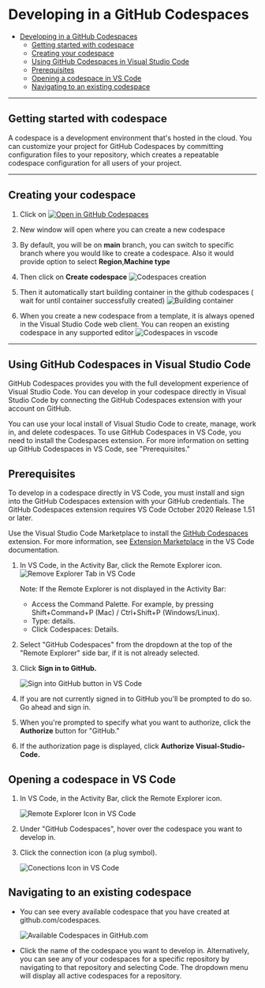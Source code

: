 # Developing in a GitHub Codespaces

- [Developing in a GitHub Codespaces](#developing-in-a-github-codespaces)
  - [Getting started with codespace](#getting-started-with-codespace)
  - [Creating your codespace](#creating-your-codespace)
  - [Using GitHub Codespaces in Visual Studio Code](#using-github-codespaces-in-visual-studio-code)
  - [Prerequisites](#prerequisites)
  - [Opening a codespace in VS Code](#opening-a-codespace-in-vs-code)
  - [Navigating to an existing codespace](#navigating-to-an-existing-codespace)
---
## Getting started with codespace

A codespace is a development environment that's hosted in the cloud. You can customize your project for GitHub Codespaces by committing configuration files to your repository, which creates a repeatable codespace configuration for all users of your project.

---
## Creating your codespace

1.	Click on    [![Open in GitHub Codespaces](https://github.com/codespaces/badge.svg)](https://codespaces.new/microsoft/PubSec-Info-Assistant)
2.	New window will open where you can create a new codespace
3.	By default, you will be on **main** branch, you can switch to specific branch where you would like to create a codespace.
    Also it would provide option to select **Region**,**Machine type**
4. Then click on  **Create codespace**
![Codespaces creation](/docs/images/codespaces_creation.png)

5.	Then it automatically start building container in the github codespaces ( wait for until container successfully created)
![Building container](/docs/images/codespaces_building_container.png)
6. When you create a new codespace from a template, it is always opened in the Visual Studio Code web client. You can reopen an existing codespace in any supported editor
![Codespaces in vscode](/docs/images/codespaces_open_in_vs_code_desktop.png)

---
## Using GitHub Codespaces in Visual Studio Code

GitHub Codespaces provides you with the full development experience of Visual Studio Code. You can develop in your codespace directly in Visual Studio Code by connecting the GitHub Codespaces extension with your account on GitHub.

You can use your local install of Visual Studio Code to create, manage, work in, and delete codespaces. To use GitHub Codespaces in VS Code, you need to install the Codespaces extension. For more information on setting up GitHub Codespaces in VS Code, see "Prerequisites."

## Prerequisites

To develop in a codespace directly in VS Code, you must install and sign into the GitHub Codespaces extension with your GitHub credentials. The GitHub Codespaces extension requires VS Code October 2020 Release 1.51 or later.

Use the Visual Studio Code Marketplace to install the [GitHub Codespaces](https://marketplace.visualstudio.com/items?itemName=GitHub.codespaces) extension. For more information, see [Extension Marketplace](https://code.visualstudio.com/docs/editor/extension-gallery) in the VS Code documentation.


1. In VS Code, in the Activity Bar, click the Remote Explorer icon.
 ![Remove Explorer Tab in VS Code](/docs/images/developing_in_a_codespaces_image_2.png)

    Note: If the Remote Explorer is not displayed in the Activity Bar:
    - Access the Command Palette. For example, by pressing Shift+Command+P (Mac) / Ctrl+Shift+P (Windows/Linux).
    - Type: details.
    - Click Codespaces: Details.

2. Select "GitHub Codespaces" from the dropdown at the top of the "Remote Explorer" side bar, if it is not already selected.

3. Click **Sign in to GitHub.**

    ![Sign into GitHub button in VS Code](/docs/images/developing_in_a_codespaces_image_1.png)

4. If you are not currently signed in to GitHub you'll be prompted to do so. Go ahead and sign in.

5. When you're prompted to specify what you want to authorize, click the **Authorize** button for "GitHub."

6. If the authorization page is displayed, click **Authorize Visual-Studio-Code.**

## Opening a codespace in VS Code

1. In VS Code, in the Activity Bar, click the Remote Explorer icon.

    ![Remote Explorer Icon in VS Code](/docs/images/developing_in_a_codespaces_open_in_vscode_3.png)

2. Under "GitHub Codespaces", hover over the codespace you want to develop in.

3. Click the connection icon (a plug symbol).

    ![Conections Icon in VS Code](/docs/images/developing_in_a_codespaces_open_in_vscode_4.png)


## Navigating to an existing codespace

- You can see every available codespace that you have created at github.com/codespaces.

    ![Available Codespaces in GitHub.com](/docs/images/developing_in_a_codespaces_open_in_vscode_2.png)

- Click the name of the codespace you want to develop in.
Alternatively, you can see any of your codespaces for a specific repository by navigating to that repository and selecting  Code. The dropdown menu will display all active codespaces for a repository.
